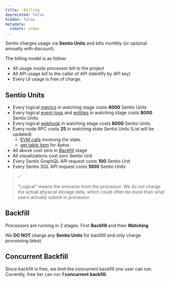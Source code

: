 ```yaml
---
title: 💡Billing
deprecated: false
hidden: false
metadata:
  robots: index
---
```

Sentio charges usage via **Sentio Units** and bills monthly (or optional annually with discount).

The billing model is as follow:

* All usage inside processor bill to the project
* All API usage bill to the caller of API (identify by API key)
* Every UI usage is free of charge.

## Sentio Units

* Every logical [metrics](metrics "mention") in watching stage costs **4000** Sentio Units
* Every logical [event-logs](event-logs "mention") and [entities](entities "mention") in watching stage costs **8000** Sentio Units
* Every logical [webhook](webhook "mention") in watching stage costs **8000** Sentio Units
* Every node RPC costs **25** in watching state Sentio Units (List will be updated)
  * [EVM calls](https://ethereum.org/en/developers/docs/apis/json-rpc/#default-block) involving the state.
  * [get table item](https://fullnode.devnet.aptoslabs.com/v1/spec#/operations/get_table_item) for Aptos
* All above cost zero in [Backfill](#Backfill) stage
* All visualizations cost zero Sentio Unit
* Every Sentio GraphQL API request costs **100** Sentio Unit
* Every Sentio SQL API request costs **1000** Sentio Units

> ✅
>
> "Logical" means the emission from the processor. We do not charge the actual physical storage data, which could often be more than what users actually submit in processor.

## Backfill

Processors are running in 2 stages. First **Backfill** and then **Watching**

We **DO NOT** charge any **Sentio Units** for backfill and only charge processing latest.

## Concurrent Backfill

Since backfill is free, we limit the concurrent backfill one user can run. Currently, free tier can run **1 concurrent backfill.**